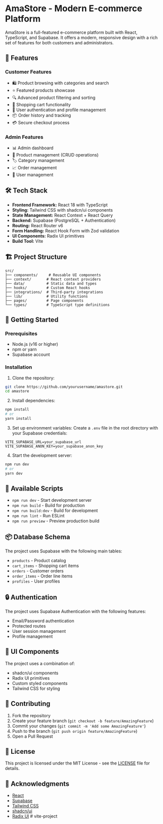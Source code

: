 # AmaStore - Modern E-commerce Platform

AmaStore is a full-featured e-commerce platform built with React, TypeScript, and Supabase. It offers a modern, responsive design with a rich set of features for both customers and administrators.

## 🚀 Features

### Customer Features
- 🛍️ Product browsing with categories and search
- ⭐ Featured products showcase
- 🔍 Advanced product filtering and sorting
- 🛒 Shopping cart functionality
- 👤 User authentication and profile management
- 📦 Order history and tracking
- 💳 Secure checkout process

### Admin Features
- 📊 Admin dashboard
- 📝 Product management (CRUD operations)
- 🏷️ Category management
- 📈 Order management
- 👥 User management

## 🛠️ Tech Stack

- **Frontend Framework:** React 18 with TypeScript
- **Styling:** Tailwind CSS with shadcn/ui components
- **State Management:** React Context + React Query
- **Backend:** Supabase (PostgreSQL + Authentication)
- **Routing:** React Router v6
- **Form Handling:** React Hook Form with Zod validation
- **UI Components:** Radix UI primitives
- **Build Tool:** Vite

## 🏗️ Project Structure

```
src/
├── components/     # Reusable UI components
├── context/       # React context providers
├── data/          # Static data and types
├── hooks/         # Custom React hooks
├── integrations/  # Third-party integrations
├── lib/           # Utility functions
├── pages/         # Page components
└── types/         # TypeScript type definitions
```

## 🚀 Getting Started

### Prerequisites

- Node.js (v16 or higher)
- npm or yarn
- Supabase account

### Installation

1. Clone the repository:
```bash
git clone https://github.com/yourusername/amastore.git
cd amastore
```

2. Install dependencies:
```bash
npm install
# or
yarn install
```

3. Set up environment variables:
Create a `.env` file in the root directory with your Supabase credentials:
```env
VITE_SUPABASE_URL=your_supabase_url
VITE_SUPABASE_ANON_KEY=your_supabase_anon_key
```

4. Start the development server:
```bash
npm run dev
# or
yarn dev
```

## 🔧 Available Scripts

- `npm run dev` - Start development server
- `npm run build` - Build for production
- `npm run build:dev` - Build for development
- `npm run lint` - Run ESLint
- `npm run preview` - Preview production build

## 📦 Database Schema

The project uses Supabase with the following main tables:
- `products` - Product catalog
- `cart_items` - Shopping cart items
- `orders` - Customer orders
- `order_items` - Order line items
- `profiles` - User profiles

## 🔒 Authentication

The project uses Supabase Authentication with the following features:
- Email/Password authentication
- Protected routes
- User session management
- Profile management

## 🎨 UI Components

The project uses a combination of:
- shadcn/ui components
- Radix UI primitives
- Custom styled components
- Tailwind CSS for styling

## 🤝 Contributing

1. Fork the repository
2. Create your feature branch (`git checkout -b feature/AmazingFeature`)
3. Commit your changes (`git commit -m 'Add some AmazingFeature'`)
4. Push to the branch (`git push origin feature/AmazingFeature`)
5. Open a Pull Request

## 📝 License

This project is licensed under the MIT License - see the [LICENSE](LICENSE) file for details.

## 🙏 Acknowledgments

- [React](https://reactjs.org/)
- [Supabase](https://supabase.io/)
- [Tailwind CSS](https://tailwindcss.com/)
- [shadcn/ui](https://ui.shadcn.com/)
- [Radix UI](https://www.radix-ui.com/)
#   v i t e - p r o j e c t  
 